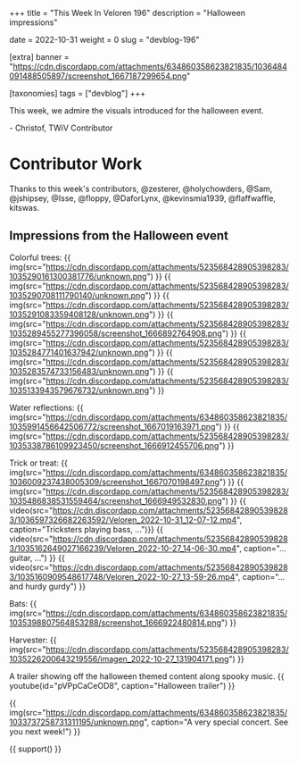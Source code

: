 +++
title = "This Week In Veloren 196"
description = "Halloween impressions"

date = 2022-10-31
weight = 0
slug = "devblog-196"

[extra]
banner = "https://cdn.discordapp.com/attachments/634860358623821835/1036484091488505897/screenshot_1667187299654.png"

[taxonomies]
tags = ["devblog"]
+++

This week, we admire the visuals introduced for the halloween event.

\- Christof, TWiV Contributor

# Contributor Work

Thanks to this week's contributors, @zesterer, @holychowders, @Sam, @jshipsey, @Isse, @floppy, @DaforLynx, @kevinsmia1939, @flaffwaffle, kitswas.

## Impressions from the Halloween event

Colorful trees:
{{ img(src="https://cdn.discordapp.com/attachments/523568428905398283/1035290161300381776/unknown.png") }}
{{ img(src="https://cdn.discordapp.com/attachments/523568428905398283/1035290708111790140/unknown.png") }}
{{ img(src="https://cdn.discordapp.com/attachments/523568428905398283/1035291083359408128/unknown.png") }}
{{ img(src="https://cdn.discordapp.com/attachments/523568428905398283/1035289455277396058/screenshot_1666892764908.png") }}
{{ img(src="https://cdn.discordapp.com/attachments/523568428905398283/1035284771401637942/unknown.png") }}
{{ img(src="https://cdn.discordapp.com/attachments/523568428905398283/1035283574733156483/unknown.png") }}
{{ img(src="https://cdn.discordapp.com/attachments/523568428905398283/1035133943579676732/unknown.png") }}

Water reflections:
{{ img(src="https://cdn.discordapp.com/attachments/634860358623821835/1035991456642506772/screenshot_1667019163971.png") }}
{{ img(src="https://cdn.discordapp.com/attachments/523568428905398283/1035338786109923450/screenshot_1666912455706.png") }}

Trick or treat:
{{ img(src="https://cdn.discordapp.com/attachments/634860358623821835/1036009237438005309/screenshot_1667070198497.png") }}
{{ img(src="https://cdn.discordapp.com/attachments/523568428905398283/1035486838531559464/screenshot_1666949532830.png") }}
{{ video(src="https://cdn.discordapp.com/attachments/523568428905398283/1036597326682263592/Veloren_2022-10-31_12-07-12.mp4", caption="Tricksters playing bass, …")}}
{{ video(src="https://cdn.discordapp.com/attachments/523568428905398283/1035162649027166239/Veloren_2022-10-27_14-06-30.mp4", caption="… guitar, …") }}
{{ video(src="https://cdn.discordapp.com/attachments/523568428905398283/1035160909548617748/Veloren_2022-10-27_13-59-26.mp4", caption="… and hurdy gurdy") }}

Bats:
{{ img(src="https://cdn.discordapp.com/attachments/634860358623821835/1035398807564853288/screenshot_1666922480814.png") }}

Harvester:
{{ img(src="https://cdn.discordapp.com/attachments/523568428905398283/1035226200643219556/imagen_2022-10-27_131904171.png") }}

A trailer showing off the halloween themed content along spooky music.
{{ youtube(id="pVPpCaCeOD8", caption="Halloween trailer") }}

{{
    img(src="https://cdn.discordapp.com/attachments/634860358623821835/1033737258731311195/unknown.png",
    caption="A very special concert. See you next week!") 
}}

{{ support() }}
